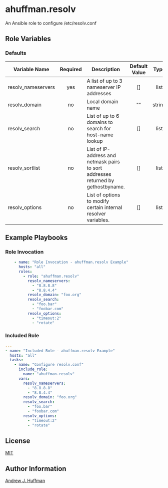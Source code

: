 # ahuffman.resolv
An Ansible role to configure /etc/resolv.conf

## Role Variables
### Defaults
| Variable Name | Required | Description | Default Value | Type |
| --- | :---: | --- | :---: | :---: |
|resolv_nameservers| yes | A list of up to 3 nameserver IP addresses | [] | list |
| resolv_domain | no | Local domain name | "" | string |
| resolv_search | no | List of up to 6 domains to search for host-name lookup | [] | list |
| resolv_sortlist | no | List of IP-address and netmask pairs to sort addresses returned by gethostbyname. | [] | list |
| resolv_options | no | List of options to modify certain internal resolver variables. | [] | list |


## Example Playbooks
### Role Invocation
```yaml
    - name: "Role Invocation - ahuffman.resolv Example"
      hosts: "all"
      roles:
        - role: "ahuffman.resolv"
          resolv_nameservers:
            - "8.8.8.8"
            - "8.8.4.4"
          resolv_domain: "foo.org"
          resolv_search:
            - "foo.bar"
            - "foobar.com"
          resolv_options:
            - "timeout:2"
            - "rotate"
```
### Included Role
```yaml
---
- name: "Included Role - ahuffman.resolv Example"
  hosts: "all"
  tasks:
    - name: "Configure resolv.conf"
      include_role:
        name: "ahuffman.resolv"
      vars:
        resolv_nameservers:
          - "8.8.8.8"
          - "8.8.4.4"
        resolv_domain: "foo.org"
        resolv_search:
          - "foo.bar"
          - "foobar.com"
        resolv_options:
          - "timeout:2"
          - "rotate"
```
## License
[MIT](LICENSE)

## Author Information
[Andrew J. Huffman](https://github.com/ahuffman)
